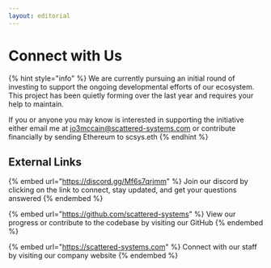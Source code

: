 ```yaml
---
layout: editorial
---
```


# Connect with Us

{% hint style="info" %}
We are currently pursuing an initial round of investing to support the ongoing developmental efforts of our ecosystem. This project has been quietly forming over the last year and requires your help to maintain.

If you or anyone you may know is interested in supporting the initiative either email me at jo3mccain@scattered-systems.com or contribute financially by sending Ethereum to scsys.eth
{% endhint %}

## External Links

{% embed url="https://discord.gg/Mf6s7qrjmm" %}
Join our discord by clicking on the link to connect, stay updated, and get your questions answered
{% endembed %}

{% embed url="https://github.com/scattered-systems" %}
View our progress or contribute to the codebase by visiting our GitHub
{% endembed %}

{% embed url="https://scattered-systems.com" %}
Connect with our staff by visiting our company website
{% endembed %}
